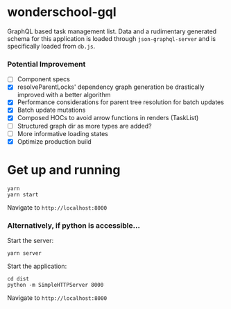 # wonderschool-gql

GraphQL based task management list. Data and a rudimentary generated schema for this application is loaded through `json-graphql-server` and is specifically loaded from `db.js`.

### Potential Improvement
- [ ] Component specs
- [x] resolveParentLocks' dependency graph generation be drastically improved with a better algorithm
- [x] Performance considerations for parent tree resolution for batch updates
- [x] Batch update mutations
- [x] Composed HOCs to avoid arrow functions in renders (TaskList)
- [ ] Structured graph dir as more types are added?
- [ ] More informative loading states
- [x] Optimize production build

# Get up and running
```
yarn
yarn start
```
Navigate to `http://localhost:8000`

### Alternatively, if python is accessible...
Start the server:
```
yarn server
```

Start the application:
```
cd dist
python -m SimpleHTTPServer 8000
```
Navigate to `http://localhost:8000`
